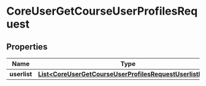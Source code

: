 

# CoreUserGetCourseUserProfilesRequest


## Properties

| Name | Type | Description | Notes |
|------------ | ------------- | ------------- | -------------|
|**userlist** | [**List&lt;CoreUserGetCourseUserProfilesRequestUserlistInner&gt;**](CoreUserGetCourseUserProfilesRequestUserlistInner.md) |  |  |



